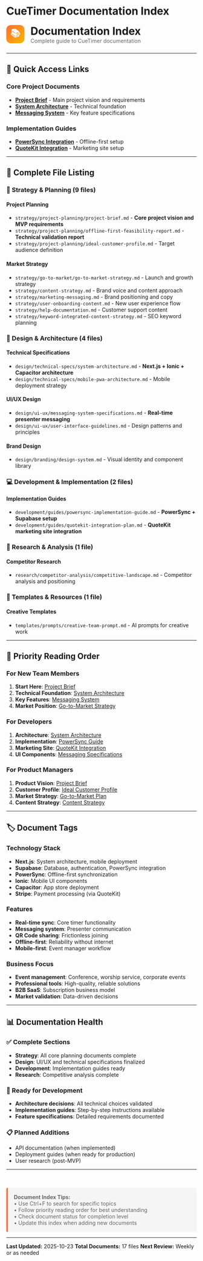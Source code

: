 # CueTimer Documentation Index

<div style="display: flex; align-items: center; gap: 16px; margin-bottom: 24px;">
  <div style="width: 48px; height: 48px; background: linear-gradient(135deg, #FF6B35, #F7B801); border-radius: 12px; display: flex; align-items: center; justify-content: center;">
    <span style="color: white; font-size: 24px; font-weight: bold;">📚</span>
  </div>
  <div>
    <h1 style="margin: 0; color: #1A1A1A;">Documentation Index</h1>
    <p style="margin: 0; color: #666;">Complete guide to CueTimer documentation</p>
  </div>
</div>

---

## 🚀 Quick Access Links

### Core Project Documents

- **[Project Brief](strategy/project-planning/project-brief.md)** - Main project
  vision and requirements
- **[System Architecture](design/technical-specs/system-architecture.md)** -
  Technical foundation
- **[Messaging System](design/ui-ux/messaging-system-specifications.md)** - Key
  feature specifications

### Implementation Guides

- **[PowerSync Integration](development/guides/powersync-implementation-guide.md)** -
  Offline-first setup
- **[QuoteKit Integration](development/guides/quotekit-integration-plan.md)** -
  Marketing site setup

---

## 📂 Complete File Listing

### 🎯 Strategy & Planning (9 files)

#### Project Planning

- `strategy/project-planning/project-brief.md` - **Core project vision and MVP
  requirements**
- `strategy/project-planning/offline-first-feasibility-report.md` - **Technical
  validation report**
- `strategy/project-planning/ideal-customer-profile.md` - Target audience
  definition

#### Market Strategy

- `strategy/go-to-market/go-to-market-strategy.md` - Launch and growth strategy
- `strategy/content-strategy.md` - Brand voice and content approach
- `strategy/marketing-messaging.md` - Brand positioning and copy
- `strategy/user-onboarding-content.md` - New user experience flow
- `strategy/help-documentation.md` - Customer support content
- `strategy/keyword-integrated-content-strategy.md` - SEO keyword planning

### 🎨 Design & Architecture (4 files)

#### Technical Specifications

- `design/technical-specs/system-architecture.md` - **Next.js + Ionic +
  Capacitor architecture**
- `design/technical-specs/mobile-pwa-architecture.md` - Mobile deployment
  strategy

#### UI/UX Design

- `design/ui-ux/messaging-system-specifications.md` - **Real-time presenter
  messaging**
- `design/ui-ux/user-interface-guidelines.md` - Design patterns and principles

#### Brand Design

- `design/branding/design-system.md` - Visual identity and component library

### 💻 Development & Implementation (2 files)

#### Implementation Guides

- `development/guides/powersync-implementation-guide.md` - **PowerSync +
  Supabase setup**
- `development/guides/quotekit-integration-plan.md` - **QuoteKit marketing site
  integration**

### 🔬 Research & Analysis (1 file)

#### Competitor Research

- `research/competitor-analysis/competitive-landscape.md` - Competitor analysis
  and positioning

### 📝 Templates & Resources (1 file)

#### Creative Templates

- `templates/prompts/creative-team-prompt.md` - AI prompts for creative work

---

## 🎯 Priority Reading Order

### For New Team Members

1. **Start Here**: [Project Brief](strategy/project-planning/project-brief.md)
2. **Technical Foundation**:
   [System Architecture](design/technical-specs/system-architecture.md)
3. **Key Features**:
   [Messaging System](design/ui-ux/messaging-system-specifications.md)
4. **Market Position**:
   [Go-to-Market Strategy](strategy/go-to-market/go-to-market-strategy.md)

### For Developers

1. **Architecture**:
   [System Architecture](design/technical-specs/system-architecture.md)
2. **Implementation**:
   [PowerSync Guide](development/guides/powersync-implementation-guide.md)
3. **Marketing Site**:
   [QuoteKit Integration](development/guides/quotekit-integration-plan.md)
4. **UI Components**:
   [Messaging Specifications](design/ui-ux/messaging-system-specifications.md)

### For Product Managers

1. **Product Vision**:
   [Project Brief](strategy/project-planning/project-brief.md)
2. **Customer Profile**:
   [Ideal Customer Profile](strategy/project-planning/ideal-customer-profile.md)
3. **Market Strategy**:
   [Go-to-Market Plan](strategy/go-to-market/go-to-market-strategy.md)
4. **Content Strategy**: [Content Strategy](strategy/content-strategy.md)

---

## 🏷️ Document Tags

### Technology Stack

- **Next.js**: System architecture, mobile deployment
- **Supabase**: Database, authentication, PowerSync integration
- **PowerSync**: Offline-first synchronization
- **Ionic**: Mobile UI components
- **Capacitor**: App store deployment
- **Stripe**: Payment processing (via QuoteKit)

### Features

- **Real-time sync**: Core timer functionality
- **Messaging system**: Presenter communication
- **QR Code sharing**: Frictionless joining
- **Offline-first**: Reliability without internet
- **Mobile-first**: Event manager workflow

### Business Focus

- **Event management**: Conference, worship service, corporate events
- **Professional tools**: High-quality, reliable solutions
- **B2B SaaS**: Subscription business model
- **Market validation**: Data-driven decisions

---

## 📊 Documentation Health

### ✅ Complete Sections

- **Strategy**: All core planning documents complete
- **Design**: UI/UX and technical specifications finalized
- **Development**: Implementation guides ready
- **Research**: Competitive analysis complete

### 🚧 Ready for Development

- **Architecture decisions**: All technical choices validated
- **Implementation guides**: Step-by-step instructions available
- **Feature specifications**: Detailed requirements documented

### 📋 Planned Additions

- API documentation (when implemented)
- Deployment guides (when ready for production)
- User research (post-MVP)

---

<div style="margin-top: 48px; padding: 16px; background: #F5F5F5; border-left: 4px solid #FF6B35; border-radius: 4px;">
  <p style="margin: 0; color: #666; font-size: 14px;">
    <strong>Document Index Tips:</strong><br>
    • Use Ctrl+F to search for specific topics<br>
    • Follow priority reading order for best understanding<br>
    • Check document status for completion level<br>
    • Update this index when adding new documents
  </p>
</div>

---

**Last Updated:** 2025-10-23 **Total Documents:** 17 files **Next Review:**
Weekly or as needed
